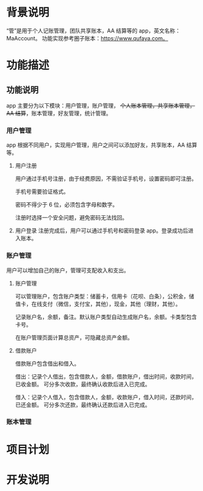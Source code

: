 # 背景说明

“管”是用于个人记账管理，团队共享账本，AA 结算等的 app，英文名称：MaAccount。
功能实现参考圈子账本：https://www.qufaya.com。

# 功能描述

## 功能说明

app 主要分为以下模块：用户管理，账户管理， ~~个人账本管理，共享账本管理，AA 结算~~，账本管理，好友管理，统计管理。

### 用户管理

app 根据不同用户，实现用户管理，用户之间可以添加好友，共享账本，AA 结算等。

1. 用户注册

   用户通过手机号注册，由于经费原因，不需验证手机号，设置密码即可注册。

   手机号需要验证格式。

   密码不得少于 6 位，必须包含字母和数字。

   注册时选择一个安全问题，避免密码无法找回。

2. 用户登录
   注册完成后，用户可以通过手机号和密码登录 app。登录成功后进入账本。

### 账户管理

用户可以增加自己的账户，管理可支配收入和支出。

1. 账户管理

   可以管理账户，包含账户类型：储蓄卡，信用卡（花呗、白条），公积金，储值卡，在线支付（微信，支付宝，其他），现金，其他（理财，其他）。

   记录账户名，余额，备注。默认账户类型自动生成账户名，余额。卡类型包含卡号。

   在账户管理页面计算总资产，可隐藏总资产金额。

2. 借款账户

   借款账户包含借出和借入。

   借出：记录个人借出，包含借款人，金额，借款账户，借出时间，收款时间，已收金额。
   可分多次收款，最终确认收款后进入已完成。

   借入：记录个人借入，包含借款人，金额，收款账户，借入时间，还款时间，已还金额。
   可分多次还款，最终确认还款后进入已完成。

### 账本管理

# 项目计划

# 开发说明
